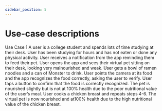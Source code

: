 ```yaml
---
sidebar_position: 5
---
```


# Use-case descriptions
Use Case 1
A user is a college student and spends lots of time studying at their desk. 
User has been studying for hours and has not eaten or done any physical activity.
User receives a notification from the app reminding them to feed their pet. 
User opens the app and sees their virtual pet sitting on their desk, looking very malnourished and weak. 
User gets a bowl of ramen noodles and a can of Monster to drink. 
User points the camera at its food and the app recognizes the food correctly, asking the user to verify. 
User taps a button to confirm that the food is correctly recognized. 
The pet is nourished slightly but is not at 100% health due to the poor nutritional value of the user’s meal. 
User cooks a chicken breast and repeats steps 4-6. 
The virtual pet is now nourished and at100% health due to the high nutritional value of the chicken breast.

